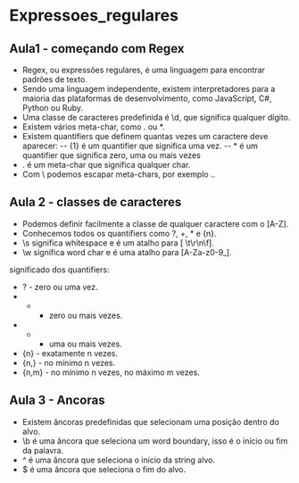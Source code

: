 # Expressoes_regulares

## Aula1 - começando com Regex

- Regex, ou expressões regulares, é uma linguagem para encontrar padrões de texto.
- Sendo uma linguagem independente, existem interpretadores para a maioria das plataformas de desenvolvimento, como JavaScript, C#, Python ou Ruby.
- Uma classe de caracteres predefinida é \d, que significa qualquer dígito.
- Existem vários meta-char, como . ou \*.
- Existem quantifiers que definem quantas vezes um caractere deve aparecer:
  -- {1} é um quantifier que significa uma vez.
  -- \* é um quantifier que significa zero, uma ou mais vezes
- . é um meta-char que significa qualquer char.
- Com \ podemos escapar meta-chars, por exemplo \..

## Aula 2 - classes de caracteres

- Podemos definir facilmente a classe de qualquer caractere com o [A-Z].
- Conhecemos todos os quantifiers como ?, +, \* e {n}.
- \s significa whitespace e é um atalho para [ \t\r\n\f].
- \w significa word char e é uma atalho para [A-Za-z0-9_].

significado dos quantifiers:

- ? - zero ou uma vez.
- - - zero ou mais vezes.
- - - uma ou mais vezes.
- {n} - exatamente n vezes.
- {n,} - no mínimo n vezes.
- {n,m} - no mínimo n vezes, no máximo m vezes.

## Aula 3 - Ancoras

- Existem âncoras predefinidas que selecionam uma posição dentro do alvo.
- \b é uma âncora que seleciona um word boundary, isso é o início ou fim da palavra.
- ^ é uma âncora que seleciona o início da string alvo.
- $ é uma âncora que seleciona o fim do alvo.
